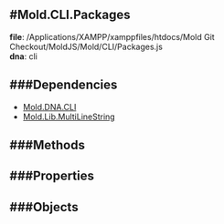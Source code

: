 
#Mold.CLI.Packages
---------------------------------------

__file__: /Applications/XAMPP/xamppfiles/htdocs/Mold Git Checkout/MoldJS/Mold/CLI/Packages.js  
__dna__: cli  


	






###Dependencies
--------------

* [Mold.DNA.CLI](../../Mold/DNA/CLI.md) 
* [Mold.Lib.MultiLineString](../../Mold/Lib/MultiLineString.md) 



   
###Methods
--------------
 

 
  
###Properties
-------------


 

###Objects
------------



		
